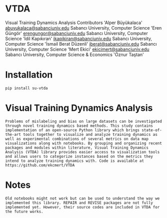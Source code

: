 # VTDA
Visual Training Dynamics Analysis
Contributors
'Alper Büyükalaca' 					  abuyukalaca@sabanciuniv.edu Sabancı University, Computer Science
'Eren Güngör' 						    erengungor@sabanciuniv.edu  Sabancı University, Computer Science
'İdil Kapıkıran' 						  ikapikiran@sabanciuniv.edu Sabancı University, Computer Science
'İsmail Berat Düzenli'				iberat@sabanciuniv.edu Sabancı University, Computer Science
'Mert Ekici' 							    ekicimert@sabanciuniv.edu Sabancı University, Computer Science & Economics
'Öznur Taştan'


# Installation
`pip install su-vtda`

# Visual Training Dynamics Analysis
`Problems of mislabeling and bias on large datasets can be investigated through novel training dynamics based methods. This study contains implementation of an open-source Python library which brings state-of-the-art tools together to visualize and analyze training dynamics as well as experimental combinations of several metrics on data map visualizations along with notebooks. By grouping and organizing recent packages and modules within literature, Visual Training Dynamics Analysis (VTDA) library provides easier access to visualization tools and allows users to categorize instances based on the metrics they intend to analyze training dynamics with. Code is available at https://github.com/ekcmert/VTDA`

# Notes
`Old notebooks might not work but can be used to understand the way we implemented this library. REPAIR and REVISE packages are not fully implemented yet. However, their source codes are included in VTDA for the future works.`
